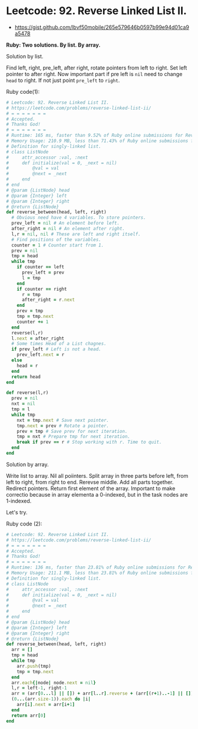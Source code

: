 # Leetcode: 92. Reverse Linked List II.

- https://gist.github.com/lbvf50mobile/265e579646b0597b99e94d01ca9a5478

**Ruby: Two solutions. By list. By array.**

Solution by list.

Find left, right, pre_left, after right, rotate pointers from left to right. Set left pointer to after right. 
Now important part if pre left is `nil` need to change `head` to right. If not just point `pre_left` to `right`.

Ruby code(1):
```Ruby
# Leetcode: 92. Reverse Linked List II.
# https://leetcode.com/problems/reverse-linked-list-ii/
# = = = = = = =
# Accepted.
# Thanks God!
# = = = = = = =
# Runtime: 165 ms, faster than 9.52% of Ruby online submissions for Reverse Linked List II.
# Memory Usage: 210.9 MB, less than 71.43% of Ruby online submissions for Reverse Linked List II.
# Definition for singly-linked list.
# class ListNode
#     attr_accessor :val, :next
#     def initialize(val = 0, _next = nil)
#         @val = val
#         @next = _next
#     end
# end
# @param {ListNode} head
# @param {Integer} left
# @param {Integer} right
# @return {ListNode}
def reverse_between(head, left, right)
  # Obvious need have 4 variables. To store pointers.
  prev_left = nil # An element before left.
  after_right = nil # An element after right.
  l,r = nil, nil # These are left and right itself.
  # Find positions of the variables.
  counter = 1 # Counter start from 1.
  prev = nil
  tmp = head
  while tmp
    if counter == left
      prev_left = prev
      l = tmp
    end
    if counter == right
      r = tmp
      after_right = r.next
    end
    prev = tmp
    tmp = tmp.next
    counter += 1
  end
  reverse(l,r)
  l.next = after_right
  # Some times Head of a List chagnes.
  if prev_left # Left is not a head.
    prev_left.next = r 
  else
    head = r
  end
  return head
end

def reverse(l,r)
  prev = nil
  nxt = nil
  tmp = l
  while tmp
    nxt = tmp.next # Save next pointer.
    tmp.next = prev # Rotate a pointer.
    prev = tmp # Save prev for next iteration.
    tmp = nxt # Prepare tmp for next iteration.
    break if prev == r # Stop working with r. Time to quit.
  end
end
```

Solution by array.

Write list to array. Nil all poiinters. Split array in three parts before left, from left to right, from right to end. Rerevse middle. Add all parts together. Redirect pointers. Return first element of the array. Important to make correctio because in array elementa a 0-indexed, but in the task nodes are 1-indexed.

Let's try.

Ruby code (2):
```Ruby
# Leetcode: 92. Reverse Linked List II.
# https://leetcode.com/problems/reverse-linked-list-ii/
# = = = = = = =
# Accepted.
# Thanks God!
# = = = = = = =
# Runtime: 136 ms, faster than 23.81% of Ruby online submissions for Reverse Linked List II.
# Memory Usage: 211.1 MB, less than 23.81% of Ruby online submissions for Reverse Linked List II.
# Definition for singly-linked list.
# class ListNode
#     attr_accessor :val, :next
#     def initialize(val = 0, _next = nil)
#         @val = val
#         @next = _next
#     end
# end
# @param {ListNode} head
# @param {Integer} left
# @param {Integer} right
# @return {ListNode}
def reverse_between(head, left, right)
  arr = []
  tmp = head
  while tmp
    arr.push(tmp)
    tmp = tmp.next
  end
  arr.each{|node| node.next = nil}
  l,r = left-1, right-1
  arr = (arr[0...l] || []) + arr[l..r].reverse + (arr[(r+1)..-1] || [])
  (0...(arr.size-1)).each do |i|
    arr[i].next = arr[i+1]
  end
  return arr[0]
end
```

